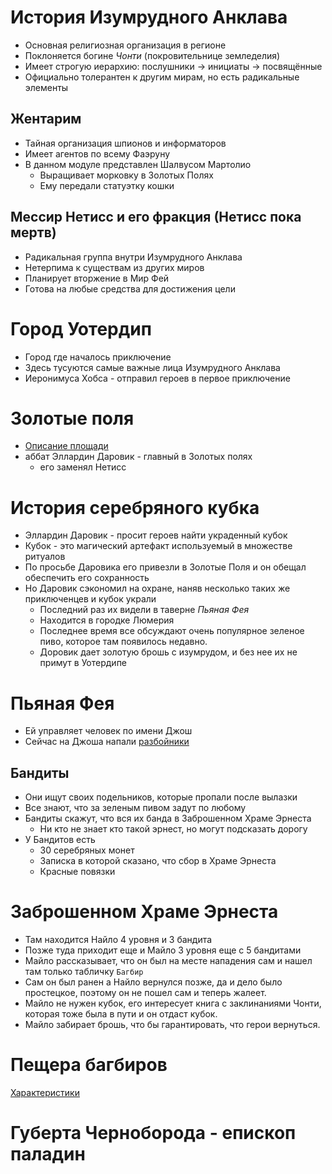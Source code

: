 # История Изумрудного Анклава

- Основная религиозная организация в регионе
- Поклоняется богине *Чонти* (покровительнице земледелия)
- Имеет строгую иерархию: послушники → инициаты → посвящённые
- Официально толерантен к другим мирам, но есть радикальные элементы

## Жентарим
- Тайная организация шпионов и информаторов
- Имеет агентов по всему Фаэруну
- В данном модуле представлен Шалвусом Мартолио
  - Выращивает морковку в Золотых Полях
  - Ему передали статуэтку кошки

## Мессир Нетисс и его фракция (Нетисс пока мертв)
- Радикальная группа внутри Изумрудного Анклава
- Нетерпима к существам из других миров
- Планирует вторжение в Мир Фей
- Готова на любые средства для достижения цели


# Город Уотердип
- Город где началось приключение
- Здесь тусуются самые важные лица Изумрудного Анклава
- Иеронимуса Хобса - отправил героев в первое приключение

# Золотые поля
- [Описание площади](ploshchad-zolotykh-poley.md)
- аббат Эллардин Даровик - главный в Золотых полях
  - его заменял Нетисс

# История серебряного кубка
- Эллардин Даровик - просит героев найти украденный кубок
- Кубок - это магический артефакт используемый в множестве ритуалов
- По просьбе Даровика его привезли в Золотые Поля и он обещал обеспечить его сохранность
- Но Даровик сэкономил на охране, наняв несколько таких же приключенцев и кубок украли
  - Последний раз их видели в таверне *Пьяная Фея*
  - Находится в городке Люмерия
  - Последнее время все обсуждают очень популярное зеленое пиво, которое там появилось недавно.
  - Доровик дает золотую брошь с изумрудом, и без нее их не примут в Уотердипе

# Пьяная Фея
- Ей управляет человек по имени Джош
- Сейчас на Джоша напали [разбойники](characteristics.md)

## Бандиты
- Они ищут своих подельников, которые пропали после вылазки
- Все знают, что за зеленым пивом задут по любому
- Бандиты скажут, что вся их банда в Заброшенном Храме Эрнеста
  - Ни кто не знает кто такой эрнест, но могут подсказать дорогу
- У Бандитов есть
  - 30 серебряных монет
  - Записка в которой сказано, что сбор в Храме Эрнеста
  - Красные повязки

# Заброшенном Храме Эрнеста
- Там находится Найло 4 уровня и 3 бандита
- Позже туда приходит еще и Майло 3 уровня еще с 5 бандитами
- Майло рассказывает, что он был на месте нападения сам и нашел там только табличку `Багбир`
- Сам он был ранен а Найло вернулся позже, да и дело было простецкое, поэтому он не пошел сам и теперь жалеет.
- Майло не нужен кубок, его интересует книга с заклинаниями Чонти, которая тоже была в пути и он отдаст кубок.
- Майло забирает брошь, что бы гарантировать, что герои вернуться.

# Пещера багбиров
[Характеристики](characteristics.md)

# Губерта Черноборода - епископ паладин
